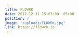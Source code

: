 ```yaml
---
title: FLDWRK
date: 2017-12-11 15:03:00 -05:00
position: 7
image: "/uploads/FLDWRK.jpg"
link: https://fldwrk.io
---
```


